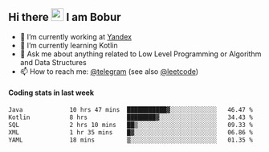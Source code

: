 ## Hi there <img src="https://media.giphy.com/media/hvRJCLFzcasrR4ia7z/giphy.gif" width="25px" height="25px"> I am Bobur

- 💼 I’m currently working at [Yandex](https://yandex.ru/)
- 🌱 I’m currently learning Kotlin
- 💬 Ask me about anything related to Low Level Programming or Algorithm and Data Structures
- 📫 How to reach me: [@telegram](https://t.me/octoant) (see also [@leetcode](https://leetcode.com/octoant/))    

#### Coding stats in last week

<!--START_SECTION:waka-->

```txt
Java             10 hrs 47 mins  ███████████▓░░░░░░░░░░░░░   46.47 %
Kotlin           8 hrs           ████████▓░░░░░░░░░░░░░░░░   34.43 %
SQL              2 hrs 10 mins   ██▒░░░░░░░░░░░░░░░░░░░░░░   09.33 %
XML              1 hr 35 mins    █▓░░░░░░░░░░░░░░░░░░░░░░░   06.86 %
YAML             18 mins         ▒░░░░░░░░░░░░░░░░░░░░░░░░   01.35 %
```

<!--END_SECTION:waka-->
